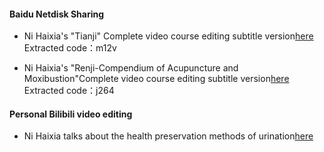 #### Baidu Netdisk Sharing
- Ni Haixia's "Tianji" Complete video course editing subtitle version[here](https://pan.baidu.com/s/1yIYduljr2u_N1T9oIw1kJg?pwd=m12v)
Extracted code：m12v

- Ni Haixia's "Renji-Compendium of Acupuncture and Moxibustion"Complete video course editing subtitle version[here](https://pan.baidu.com/s/1PUtPlCCRMEuOG-wwjYHFjg?pwd=j264)
Extracted code：j264

#### Personal Bilibili video editing
- Ni Haixia talks about the health preservation methods of urination[here](https://www.bilibili.com/video/BV1oc411R7Xx/?spm_id_from=333.999.0.0)